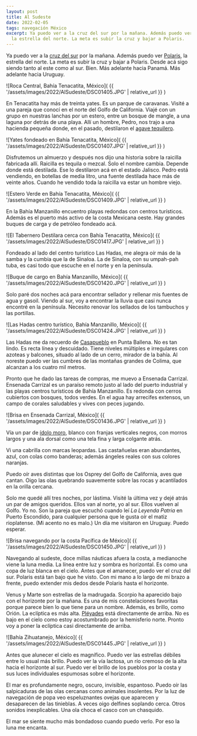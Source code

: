 ```yaml
---
layout: post
title: Al Sudeste
date: 2022-02-05
tags: navegación México
excerpt: Ya puedo ver a la cruz del sur por la mañana. Además puedo ver la estrella Polar,
  la estrella del norte. La meta es subir la cruz y bajar a Polaris.
---
```


Ya puedo ver a la [cruz del sur][Crux] por la mañana. Además puedo ver
[Polaris][Polaris], la estrella del norte. La meta es subir la cruz y bajar a
Polaris. Desde acá sigo siendo tanto al este como al sur. Bien. Más adelante
hacia Panamá.  Más adelante hacia Uruguay.

![Roca Central, Bahía Tenacatita, México](
  {{ '/assets/images/2022/AlSudeste/DSC01405.JPG' | relative_url }}
)

En Tenacatita hay más de treinta yates. Es un parque de caravanas.  Visité
a una pareja que conocí en el norte del Golfo de California.  Viajé con un
grupo en nuestras lanchas por un estero, entre un bosque de mangle, a una
laguna por detrás de una playa. Allí un hombre, Pedro, nos trajo a una hacienda
pequeña donde, en el pasado, destilaron el [agave tequilero][agave].

![Yates fondeado en Bahía Tenacatita, México](
  {{ '/assets/images/2022/AlSudeste/DSC01407.JPG' | relative_url }}
)

Disfrutemos un almuerzo y después nos dijo una historia sobre la raicilla
fabricada allí. Raicilla es tequila o mezcal. Solo el nombre cambia. Depende
donde está destilada. Ese lo destilaron acá en el estado Jalisco.
Pedro está vendiendo, en botellas de media litro, una fuente destilada hace más
de veinte años. Cuando he vendido toda la raicilla va estar un hombre viejo.

![Estero Verde en Bahía Tenacatita, México](
  {{ '/assets/images/2022/AlSudeste/DSC01409.JPG' | relative_url }}
)

En la Bahía Manzanillo encuentro playas redondas con centros turísticos. Además es el
puerto más activo de la costa Mexicana oeste. Hay grandes buques de carga y de
petróleo fondeado acá.

![El Tabernero Destilara cerca con Bahía Tenacatita, México](
  {{ '/assets/images/2022/AlSudeste/DSC01417.JPG' | relative_url }}
)

Fondeado al lado del centro turístico Las Hadas, me alegra oír más de la samba y la
cumbia que la de Sinaloa. La de Sinaloa, con su umpah-pah tuba, es casi todo
que escuche en el norte y en la península.

![Buque de cargo en Bahía Manzanillo, México](
  {{ '/assets/images/2022/AlSudeste/DSC01420.JPG' | relative_url }}
)

Solo paré dos noches acá para encontrar sellador y rellenar mis fuentes de
agua y gasoil. Viendo al sur, voy a encontrar la lluvia que casi nunca encontré
en la península. Necesito renovar los sellados de los tambuchos y las portillas.

![Las Hadas centro turístico, Bahía Manzanillo, México](
  {{ '/assets/images/2022/AlSudeste/DSC01424.JPG' | relative_url }}
)

Las Hadas me da recuerdo de [Casapueblo][Casapueblo] en Punta Ballena. No es
tan lindo.  Es recta línea y descuidado. Tiene niveles múltiples e irregulares
con azoteas y
balcones, situado al lado de un cerro, mirador de la bahía.  Al noreste puedo
ver las cumbres de las montañas grandes de Colima, que alcanzan a los cuatro mil
metros.

Pronto que he dado las tareas de compras, me muevo a Ensenada Carrizal.
Ensenada Carrizal es un paraíso remoto justo al lado del puerto industrial y
las playas centros turísticos de Bahía Manzanillo. Es redonda con cerros cubiertos con
bosques, todos verdes. En el agua hay arrecifes extensos, un campo de corales
saludables y vives con peces jugando.

![Brisa en Ensenada Carrizal, México](
  {{ '/assets/images/2022/AlSudeste/DSC01436.JPG' | relative_url }}
)

Vía un par de [ídolo moro][ídolo], blanco con franjas verticales negros, con morros
largos y una ala dorsal como una tela fina y larga colgante atrás.

Vi una cabrilla con marcas leopardas. Las castañuelas eran abundantes, azul,
con colas como banderas; además ángeles reales con sus colores naranjas.

Puedo oír aves distintas que los Osprey del Golfo de California, aves que
cantan.  Oigo las olas quebrando suavemente sobre las rocas y acantilados en la
orilla cercana.

Solo me quedé allí tres noches, por lástima. Visité la última vez y
dejé atrás un par de amigos queridos.
Ellos van al norte, yo al sur. Ellos vuelven al Golfo. Yo no. Son la
pareja que escuchó cuando leí _La Leyenda Patria_ en Puerto Escondido, para
cualquier persona que le gusta oír el matiz rioplatense. (Mi acento no es malo.)
Un día me visitaron en Uruguay. Puedo esperar.

![Brisa navegando por la costa Pacífica de México](
  {{ '/assets/images/2022/AlSudeste/DSC01450.JPG' | relative_url }}
)

Navegando al sudeste, doce millas náuticas afuera la costa, a medianoche viene
la luna media. La línea entre luz y sombra es horizontal. Es como una copa
de luz blanca en el cielo.  Antes que el amanecer, puedo ver el cruz del sur.
Polaris está tan bajo que he visto.  Con mi mano a lo largo de mi brazo a
frente, puedo extender mis dedos desde Polaris hasta el horizonte.

Venus y Marte son estrellas de la madrugada. Scorpio ha aparecido bajo con el
horizonte por la mañana. Es una de mis constelaciones favoritas porque parece
bien lo que tiene para un nombre. Además, es brillo, como Orión.  La eclíptica
es más alta. [Pléyades][Pléyades] está directamente de arriba. No es bajo en el
cielo como estoy acostumbrado por la hemisferio norte. Pronto voy a poner la
eclíptica casi directamente de arriba.

![Bahía Zihuatanejo, México](
  {{ '/assets/images/2022/AlSudeste/DSC01445.JPG' | relative_url }}
)

Antes que alunecer el cielo es magnífico. Puedo ver las estrellas débiles entre
lo usual más brillo. Puedo ver la vía lactosa, un río cremoso de la alta hacia
el horizonte al sur.  Puedo ver el brillo de los pueblos por la costa y sus
luces individuales espumosas sobre el horizonte.

El mar es profundamente negro, oscuro, invisible, espantoso. Puedo oír las
salpicaduras de las olas cercanas como animales insolentes. Por la luz de
navegación de popa veo espeluznantes ovejas que aparecen y desaparecen de las
tinieblas. A veces oigo delfines soplando cerca. Otros sonidos inexplicables.
Una ola choca el casco con un chasquido.

El mar se siente mucho más bondadoso cuando puedo verlo. Por eso la luna me
encanta.

[Pléyades]: https://es.wikipedia.org/wiki/Pl%C3%A9yades_(astronom%C3%ADa)
  "Las Pléyades o Las siete hermanas (Messier 45 o M45) es un cúmulo estelar abierto que contiene estrellas calientes de tipo espectral B, de corta edad, ubicadas en la constelación de Tauro."
[Casapueblo]: https://es.wikipedia.org/wiki/Casapueblo
  "Casapueblo es una edificación construida por el artista uruguayo Carlos Páez Vilaró ubicada en Punta Ballena, a 13 km de Punta del Este, Uruguay."
[Crux]: https://es.wikipedia.org/wiki/Crux
  "Crux es una constelación del hemisferio sur celeste"
[Polaris]: https://es.wikipedia.org/wiki/Polaris_(estrella)
  "Polaris es el nombre de la estrella α Ursae Minoris (α UMi, 1 UMi), la más brillante de la constelación de la Osa Menor, con magnitud aparente +1,97. También recibe el nombre de Estrella Polar o Estrella del Norte, por su cercanía al polo norte celeste."
[ídolo]: https://es.wikipedia.org/wiki/Zanclus_cornutus
  "Tiene el cuerpo en forma de disco, muy comprimido lateralmente, mandíbula tubular con una pequeña boca conteniendo numerosos dientes largos."
[agave]: https://es.wikipedia.org/wiki/Agave_tequilana
  "Los agaves han sido utilizados por los habitantes de Mesoamérica desde hace aproximadamente 9000 años. En general, antes de la llegada de los españoles la utilidad de los agaves fue para la producción de azúcares y fibras. Su uso decayó cuando el cultivo de la caña de azúcar llegó a México con los conquistadores."
